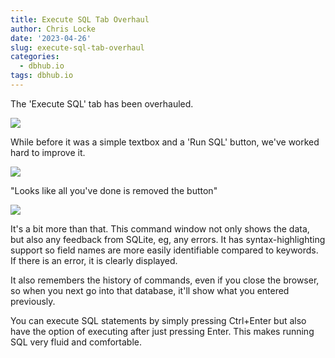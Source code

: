 ```yaml
---
title: Execute SQL Tab Overhaul
author: Chris Locke
date: '2023-04-26'
slug: execute-sql-tab-overhaul
categories:
  - dbhub.io
tags: dbhub.io
---
```


The 'Execute SQL' tab has been overhauled.

![](/images/Screenshot_20230430_162502.png)

While before it was a simple textbox and a 'Run SQL' button, we've worked hard to improve it.

![](/images/Screenshot_20230430_163202.png)

"Looks like all you've done is removed the button"

![](/images/Screenshot_20230430_181502.png)

It's a bit more than that.  This command window not only shows the data, but also any feedback from SQLite, eg, any errors.
It has syntax-highlighting support so field names are more easily identifiable compared to keywords.  If there is an error, it is clearly displayed.

It also remembers the history of commands, even if you close the browser, so when you next go into that database, it'll show what you entered previously.

You can execute SQL statements by simply pressing Ctrl+Enter but also have the option of executing after just pressing Enter.  This makes running SQL very fluid and comfortable.
